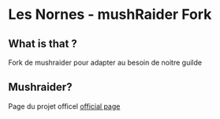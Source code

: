 Les Nornes - mushRaider Fork
========================

## What is that ?
Fork de mushraider pour adapter au besoin de noitre guilde

## Mushraider?
Page du projet officel [official page](http://mushraider.com)

